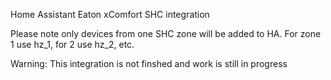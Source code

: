 Home Assistant Eaton xComfort SHC integration

Please note only devices from one SHC zone will be added to HA. For zone 1 use hz_1, for 2 use hz_2, etc.

Warning: This integration is not finshed and work is still in progress
